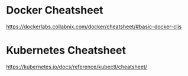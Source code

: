 # Docker Cheatsheet

https://dockerlabs.collabnix.com/docker/cheatsheet/#basic-docker-clis

# Kubernetes Cheatsheet

https://kubernetes.io/docs/reference/kubectl/cheatsheet/